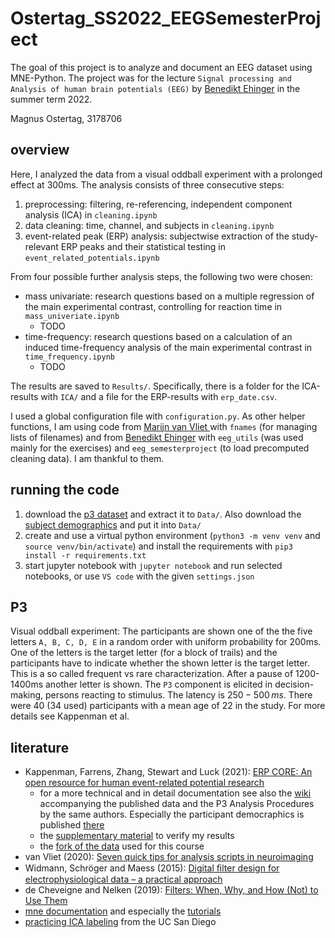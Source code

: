 # Ostertag_SS2022_EEGSemesterProject

The goal of this project is to analyze and document an EEG dataset using MNE-Python. The project was for the lecture `Signal processing and Analysis of human brain potentials (EEG)` by [Benedikt Ehinger](https://github.com/behinger) in the summer term 2022.

Magnus Ostertag, 3178706

## overview

Here, I analyzed the data from a visual oddball experiment with a prolonged effect at 300ms. The analysis consists of three consecutive steps:

1. preprocessing: filtering, re-referencing, independent component analysis (ICA) in `cleaning.ipynb`
2. data cleaning: time, channel, and subjects in `cleaning.ipynb`
3. event-related peak (ERP) analysis: subjectwise extraction of the study-relevant ERP peaks and their statistical testing in `event_related_potentials.ipynb`

From four possible further analysis steps, the following two were chosen:

- mass univariate: research questions based on a multiple regression of the main experimental contrast, controlling for reaction time in `mass_univeriate.ipynb`
  - TODO
- time-frequency: research questions based on a calculation of an induced time-frequency analysis of the main experimental contrast in `time_frequency.ipynb`
  - TODO

The results are saved to `Results/`. Specifically, there is a folder for the ICA-results with `ICA/` and a file for the ERP-results with `erp_date.csv`.

I used a global configuration file with `configuration.py`.
As other helper functions, I am using code from [Marijn van Vliet ](https://github.com/wmvanvliet) with `fnames` (for managing lists of filenames) and from [Benedikt Ehinger](https://github.com/behinger) with `eeg_utils` (was used mainly for the exercises) and `eeg_semesterproject` (to load precomputed cleaning data). I am thankful to them.

## running the code

1. download the [p3 dataset](https://figshare.com/ndownloader/files/25672073?private_link=5dcdc5388d4b3f37296d) and extract it to `Data/`. Also download the [subject demographics](?) and put it into `Data/`
2. create and use a virtual python environment (`python3 -m venv venv` and `source venv/bin/activate`) and install the requirements with `pip3 install -r requirements.txt`
3. start jupyter notebook with `jupyter notebook` and run selected notebooks, or use `VS code` with the given `settings.json`

## P3

Visual oddball experiment: The participants are shown one of the the five letters `A, B, C, D, E` in a random order with uniform probability for 200ms. One of the letters is the target letter (for a block of trails) and the participants have to indicate whether the shown letter is the target letter. This is a so called frequent vs rare characterization. After a pause of 1200-1400ms another letter is shown.
The `P3` component is elicited in decision-making, persons reacting to stimulus. The latency is $250-500\,ms$. 
There were 40 (34 used) participants with a mean age of 22 in the study. For more details see Kappenman et al.

## literature

- Kappenman, Farrens, Zhang, Stewart and Luck (2021): [ERP CORE: An open resource for human event-related potential research](https://doi.org/10.1016/j.neuroimage.2020.117465)
  - for a more technical and in detail documentation see also the [wiki](https://osf.io/thsqg/) accompanying the published data and the P3 Analysis Procedures by the same authors. Especially the participant democraphics is published [there](https://osf.io/phxuk/)
  - the [supplementary material](https://ars.els-cdn.com/content/image/1-s2.0-S1053811920309502-mmc1.pdf) to verify my results
  - the [fork of the data](https://figshare.com/s/5dcdc5388d4b3f37296d) used for this course
- van Vliet (2020): [Seven quick tips for analysis scripts in neuroimaging](https://doi.org/10.1371/journal.pcbi.1007358)
- Widmann, Schröger and Maess (2015): [Digital ﬁlter design for electrophysiological data – a practical approach](https://doi.org/10.1016/j.jneumeth.2014.08.002)
- de Cheveigne and Nelken (2019): [Filters: When, Why, and How (Not) to Use Them](https://doi.org/10.1016/j.neuron.2019.02.039)
- [mne documentation](https://mne.tools/stable/index.html) and especially the [tutorials](https://mne.tools/stable/auto_tutorials/index.html)
- [practicing ICA labeling](https://labeling.ucsd.edu/tutorial) from the UC San Diego
